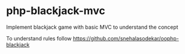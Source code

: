 # php-blackjack-mvc
 Implement blackjack game with basic MVC to understand the concept

To understand rules follow
https://github.com/snehalasodekar/oophp-blackjack
